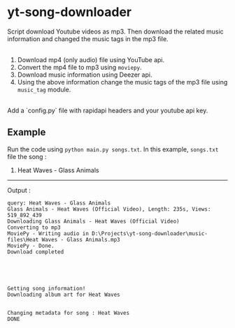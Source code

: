 # yt-song-downloader
Script download Youtube videos as mp3. Then download the related music information and changed the music tags in the mp3 file.  
<br>
1. Download mp4 (only audio) file using YouTube api. 
2. Convert the mp4 file to mp3 using `moviepy`.
3. Download music information using Deezer api.
4. Using the above information change the music tags of the mp3 file using `music_tag` module.
<br>
Add a `config.py` file with rapidapi headers and your youtube api key. <br>



## Example

Run the code using `python main.py songs.txt`. In this example, `songs.txt` file the song :
1. Heat Waves - Glass Animals

---

Output : <br>
```
query: Heat Waves - Glass Animals
Glass Animals - Heat Waves (Official Video), Length: 235s, Views: 519_892_439
Downloading Glass Animals - Heat Waves (Official Video)
Converting to mp3
MoviePy - Writing audio in D:\Projects\yt-song-downloader\music-files\Heat Waves - Glass Animals.mp3
MoviePy - Done.
Download completed





Getting song information!
Downloading album art for Heat Waves


Changing metadata for song : Heat Waves
DONE
```

